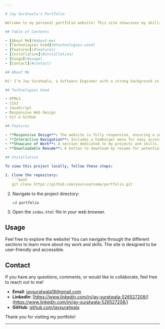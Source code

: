 ```yaml
---

# Jay Suratwala's Portfolio

Welcome to my personal portfolio website! This site showcases my skills, projects, and experience as a passionate Software Engineer.

## Table of Contents

- [About Me](#about-me)
- [Technologies Used](#technologies-used)
- [Features](#features)
- [Installation](#installation)
- [Usage](#usage)
- [Contact](#contact)

## About Me

Hi! I’m Jay Suratwala, a Software Engineer with a strong background in building web applications. I am passionate about creating efficient and scalable software solutions. This portfolio serves as a reflection of my journey in the tech world.

## Technologies Used

- HTML5
- CSS3
- JavaScript
- Responsive Web Design
- Git & GitHub

## Features

- **Responsive Design**: The website is fully responsive, ensuring a seamless experience on mobile and desktop devices.
- **Interactive Navigation**: Includes a hamburger menu for easy access to different sections on mobile.
- **Showcase of Work**: A section dedicated to my projects and skills.
- **Downloadable Resume**: A button to download my resume for potential employers or clients.

## Installation

To view this project locally, follow these steps:

1. Clone the repository:
   ```bash
   git clone https://github.com/yourusername/portfolio.git
   ```
2. Navigate to the project directory:
   ```bash
   cd portfolio
   ```
3. Open the `index.html` file in your web browser.

## Usage

Feel free to explore the website! You can navigate through the different sections to learn more about my work and skills. The site is designed to be user-friendly and accessible.

## Contact

If you have any questions, comments, or would like to collaborate, feel free to reach out to me!

- **Email**: jaysuratwala18@gmail.com
- **LinkedIn**: [https://www.linkedin.com/in/jay-suratwala-526527208/](https://www.linkedin.com/in/jay-suratwala-526527208/)
- **GitHub**: [github.com/jaysuratwala](https://github.com/jaysuratwala)

Thank you for visiting my portfolio!

---
```

